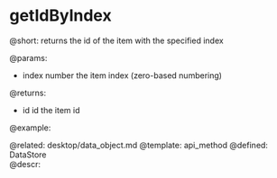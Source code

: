 getIdByIndex
=============


@short:
returns the id of the item with the specified index

@params:
- index		number		the item index (zero-based numbering)


@returns:
- id  id  the item id

@example:

@related:
	desktop/data_object.md
@template:	api_method
@defined:	DataStore	
@descr:


